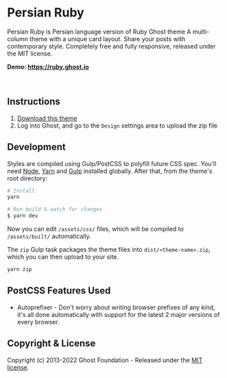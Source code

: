 # Persian Ruby

Persian Ruby is Persian language version of Ruby Ghost theme
A multi-column theme with a unique card layout. Share your posts with contemporary style. Completely free and fully responsive, released under the MIT license.

**Demo: <https://ruby.ghost.io>**

&nbsp;

## Instructions

1. [Download this theme](https://github.com/ehsanghaffarii/persian-ghost-theme)
2. Log into Ghost, and go to the `Design` settings area to upload the zip file

## Development

Styles are compiled using Gulp/PostCSS to polyfill future CSS spec. You'll need [Node](https://nodejs.org/), [Yarn](https://yarnpkg.com/) and [Gulp](https://gulpjs.com) installed globally. After that, from the theme's root directory:

```bash
# Install
yarn

# Run build & watch for changes
$ yarn dev
```

Now you can edit `/assets/css/` files, which will be compiled to `/assets/built/` automatically.

The `zip` Gulp task packages the theme files into `dist/<theme-name>.zip`, which you can then upload to your site.

```bash
yarn zip
```

## PostCSS Features Used

- Autoprefixer - Don't worry about writing browser prefixes of any kind, it's all done automatically with support for the latest 2 major versions of every browser.

## Copyright & License

Copyright (c) 2013-2022 Ghost Foundation - Released under the [MIT license](LICENSE).

